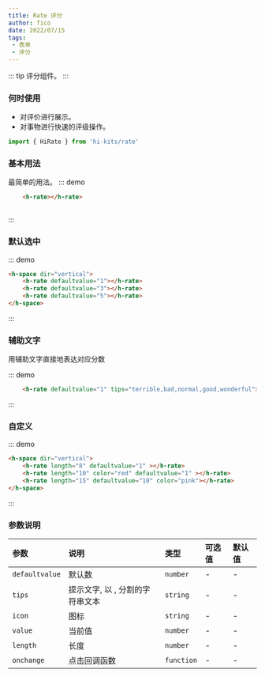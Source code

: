 ```yaml
---
title: Rate 评分
author: fico
date: 2022/07/15
tags:
 - 表单
 - 评分
---
```

::: tip
评分组件。
:::
### 何时使用
- 对评价进行展示。
- 对事物进行快速的评级操作。
```ts
import { HiRate } from 'hi-kits/rate'
```
### 基本用法

最简单的用法。
::: demo
```html
    <h-rate></h-rate>
    
```
:::
### 默认选中
::: demo
```html
<h-space dir="vertical">
    <h-rate defaultvalue="1"></h-rate>
    <h-rate defaultvalue="3"></h-rate>
    <h-rate defaultvalue="5"></h-rate>
</h-space>

```
:::

### 辅助文字

用辅助文字直接地表达对应分数

::: demo
```html
    <h-rate defaultvalue="1" tips="terrible,bad,normal,good,wonderful"></h-rate>

```
:::

### 自定义
::: demo
```html
<h-space dir="vertical">
    <h-rate length="8" defaultvalue="1" ></h-rate>
    <h-rate length="10" color="red" defaultvalue="1" ></h-rate>
    <h-rate length="15" defaultvalue="10" color="pink"></h-rate>
</h-space>

```
:::
### 参数说明

|参数|说明|类型|可选值|默认值
|:--|:--|:--|:-----|:---
|`defaultvalue`|默认数|`number`|-|-
|`tips`|提示文字, 以 , 分割的字符串文本 |`string`|-|-
|`icon`|图标|`string`|-|-
|`value`|当前值|`number`|-|-
|`length`|长度|`number`|-|-
|`onchange`|点击回调函数|`function`|-|-
